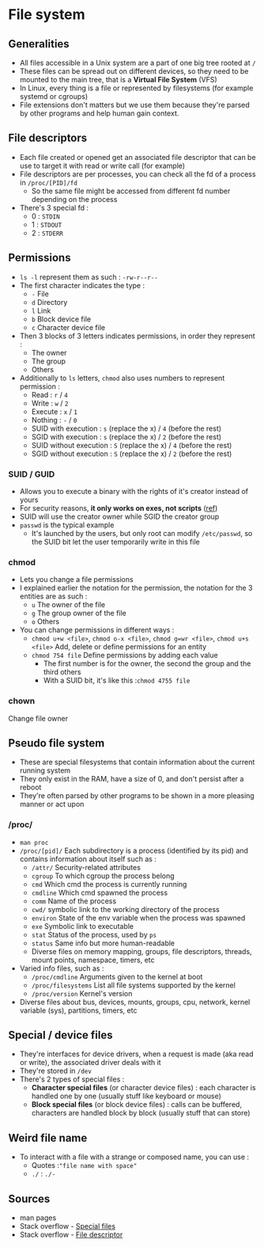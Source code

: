 # File system

## Generalities

* All files accessible in a Unix system are a part of one big tree rooted at `/`
* These files can be spread out on different devices, so they need to be mounted to the main tree, that is a **Virtual File System** \(VFS\)
* In Linux, every thing is a file or represented by filesystems \(for example systemd or cgroups\)
* File extensions don't matters but we use them because they're parsed by other programs and help human gain context.

## File descriptors

* Each file created or opened get an associated file descriptor that can be use to target it with read or write call \(for example\)
* File descriptors are per processes, you can check all the fd of a process in `/proc/[PID]/fd`
  * So the same file might be accessed from different fd number depending on the process
* There's 3 special fd :
  * 0 : `STDIN`
  * 1 : `STDOUT`
  * 2 : `STDERR`

## Permissions

* `ls -l` represent them as such : `-rw-r--r--`
* The first character indicates the type :
  * `-` File
  * `d` Directory
  * `l` Link
  * `b` Block device file
  * `c` Character device file
* Then 3 blocks of 3 letters indicates permissions, in order they represent :
  * The owner
  * The group
  * Others
* Additionally to `ls` letters, `chmod` also uses numbers to represent permission :
  * Read : `r` / `4`
  * Write : `w` / `2`
  * Execute : `x` / `1`
  * Nothing :  `-` / `0`
  * SUID with execution : `s` \(replace the x\) / `4` \(before the rest\)
  * SGID with execution  : `s` \(replace the x\) / `2` \(before the rest\)
  * SUID without execution : `S` \(replace the x\) / `4` \(before the rest\)
  * SGID without execution : `S` \(replace the x\) / `2` \(before the rest\)

### SUID / GUID

* Allows you to execute a binary with the rights of it's creator instead of yours
* For security reasons, **it only works on exes, not scripts** \([ref](https://unix.stackexchange.com/questions/364/allow-setuid-on-shell-scripts)\)
* SUID will use the creator owner while SGID the creator group
* `passwd` is the typical example
  * It's launched by the users, but only root can modify `/etc/passwd`, so the SUID bit let the user temporarily write in this file

### chmod

* Lets you change a file permissions
* I explained earlier the notation for the permission, the notation for the 3 entities are as such :
  * `u` The owner of the file
  * `g` The group owner of the file
  * `o` Others
* You can change permissions in different ways :
  * `chmod u+w <file>`, `chmod o-x <file>`, `chmod g=wr <file>`, `chmod u+s <file>` Add, delete or define permissions for an entity
  * `chmod 754 file` Define permissions by adding each value
    * The first number is for the owner, the second the group and the third others
    * With a SUID bit, it's like this :`chmod 4755 file`

### chown

Change file owner

## Pseudo file system

* These are special filesystems that contain information about the current running system
* They only exist in the RAM, have a size of 0, and don't persist after a reboot
* They're often parsed by other programs to be shown in a more pleasing manner or act upon

### /proc/

* `man proc`
* `/proc/[pid]/` Each subdirectory is a process \(identified by its pid\) and contains information about itself such as :
  * `/attr/` Security-related attributes
  * `cgroup` To which cgroup the process belong
  * `cmd` Which cmd the process is currently running
  * `cmdline` Which cmd spawned the process
  * `comm` Name of the process
  * `cwd/` symbolic link to the working directory of the process
  * `environ` State of the env variable when the process was spawned
  * `exe` Symbolic link to executable
  * `stat` Status of the process, used by `ps`
  * `status` Same info but more human-readable
  * Diverse files on memory mapping, groups, file descriptors, threads, mount points, namespace, timers, etc
* Varied info files, such as :
  * `/proc/cmdline` Arguments given to the kernel at boot
  * `/proc/filesystems` List all file systems supported by the kernel
  * `/proc/version` Kernel's version
* Diverse files about bus, devices, mounts, groups, cpu, network, kernel variable \(sys\), partitions, timers, etc

## Special / device files

* They're interfaces for device drivers, when a request is made \(aka read or write\), the associated driver deals with it
* They're stored in `/dev`
* There's 2 types of special files :
  * **Character special files** \(or character device files\) : each character is handled one by one \(usually stuff like keyboard or mouse\)
  * **Block special files** \(or block device files\) : calls can be buffered, characters are handled block by block \(usually stuff that can store\)

## Weird file name

* To interact with a file with a strange or composed name, you can use :
  * Quotes :`"file name with space"`
  * `./` : `./-`

## Sources

* man pages
* Stack overflow - [Special files](https://unix.stackexchange.com/questions/60034/what-are-character-special-and-block-special-files-in-a-unix-system)
* Stack overflow - [File descriptor](https://stackoverflow.com/questions/5256599/what-are-file-descriptors-explained-in-simple-terms)

